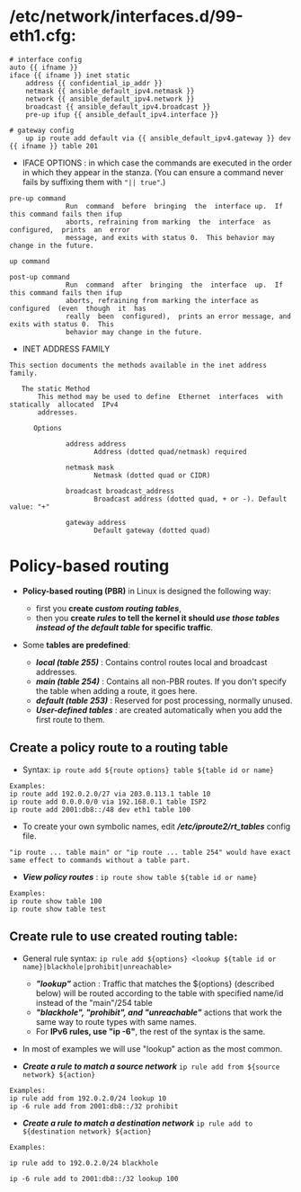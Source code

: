 
# /etc/network/interfaces.d/99-eth1.cfg:

```
# interface config
auto {{ ifname }}
iface {{ ifname }} inet static
    address {{ confidential_ip_addr }}
    netmask {{ ansible_default_ipv4.netmask }}
    network {{ ansible_default_ipv4.network }}
    broadcast {{ ansible_default_ipv4.broadcast }}
    pre-up ifup {{ ansible_default_ipv4.interface }}

# gateway config
    up ip route add default via {{ ansible_default_ipv4.gateway }} dev {{ ifname }} table 201
```

- IFACE OPTIONS : in which case the commands are executed in the order in which they appear in the stanza.  (You can ensure a command never fails by suffixing them with ``"|| true"``.)
```
pre-up command
              Run  command  before  bringing  the  interface up.  If this command fails then ifup
              aborts, refraining from marking  the  interface  as  configured,  prints  an  error
              message, and exits with status 0.  This behavior may change in the future.

up command

post-up command
              Run  command  after  bringing  the  interface  up.  If this command fails then ifup
              aborts, refraining from marking the interface as configured  (even  though  it  has
              really  been  configured),  prints an error message, and exits with status 0.  This
              behavior may change in the future.              
```
- INET ADDRESS FAMILY
```
This section documents the methods available in the inet address family.

   The static Method
       This method may be used to define  Ethernet  interfaces  with  statically  allocated  IPv4
       addresses.

      Options

              address address
                     Address (dotted quad/netmask) required

              netmask mask
                     Netmask (dotted quad or CIDR)

              broadcast broadcast_address
                     Broadcast address (dotted quad, + or -). Default value: "+"
                     
              gateway address
                     Default gateway (dotted quad)

```

# Policy-based routing
- **Policy-based routing (PBR)** in Linux is designed the following way: 
	+ first you **create *custom routing tables***, 
	+ then you **create *rules* to tell the kernel it should *use those tables instead of the default table* for specific traffic**.

- Some **tables are predefined**:
	+ ***local (table 255)*** 		: 	Contains control routes local and broadcast addresses.
	+ ***main (table 254)*** 		: 	Contains all non-PBR routes. If you don't specify the table when adding a route, it goes here.
	+ ***default (table 253)*** 	: 	Reserved for post processing, normally unused.
	+ ***User-defined tables*** 	: 	are created automatically when you add the first route to them.

## Create a policy route to a routing table

- Syntax: ```ip route add ${route options} table ${table id or name}```
```
Examples:
ip route add 192.0.2.0/27 via 203.0.113.1 table 10
ip route add 0.0.0.0/0 via 192.168.0.1 table ISP2
ip route add 2001:db8::/48 dev eth1 table 100
```

- To create your own symbolic names, edit ***/etc/iproute2/rt_tables*** config file.
```
"ip route ... table main" or "ip route ... table 254" would have exact same effect to commands without a table part.
```
- ***View policy routes*** : 	```ip route show table ${table id or name}```
```
Examples:
ip route show table 100
ip route show table test
```

## Create rule to use created routing table:
- General rule syntax: 	```ip rule add ${options} <lookup ${table id or name}|blackhole|prohibit|unreachable>```
  + ***"lookup"*** action : Traffic that matches the ${options} (described below) will be routed according to the table with specified name/id instead of the "main"/254 table	
  + ***"blackhole", "prohibit", and "unreachable"*** actions that work the same way to route types with same names. 
  + For **IPv6 rules, use "ip -6"**, the rest of the syntax is the same.

- In most of examples we will use "lookup" action as the most common.
- ***Create a rule to match a source network***
```ip rule add from ${source network} ${action}```
```
Examples:
ip rule add from 192.0.2.0/24 lookup 10
ip -6 rule add from 2001:db8::/32 prohibit
```
- ***Create a rule to match a destination network***
```ip rule add to ${destination network} ${action}```
```
Examples:

ip rule add to 192.0.2.0/24 blackhole

ip -6 rule add to 2001:db8::/32 lookup 100
```